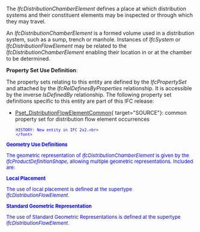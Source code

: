 ﻿The _IfcDistributionChamberElement_ defines a place at which distribution systems and their constituent elements may be inspected or through which they may travel.

An _IfcDistributionChamberElement_ is a formed volume used in a distribution system, such as a sump, trench or manhole. Instances of _IfcSystem_ or _IfcDistributionFlowElement_ may be related to the _IfcDistributionChamberElement_ enabling their location in or at the chamber to be determined.

****Property Set Use Definition****:

The property sets relating to this entity are defined by the _IfcPropertySet_ and attached by the _IfcRelDefinesByProperties_ relationship. It is accessible by the inverse _IsDefinedBy_ relationship. The following property set definitions specific to this entity are part of this IFC release:

* [Pset_DistributionFlowElementCommon](../../psd/IfcSharedBldgServiceElements/Pset_DistributionFlowElementCommon.xml){ target="SOURCE"}: common property set for distribution flow element occurrences 

> <font color="#0000ff" size="-1">
    	HISTORY: New entity in IFC 2x2.<br>
    	</font>

**Geometry Use Definitions**

The geometric representation of _IfcDistributionChamberElement_ is given by the _IfcProductDefinitionShape_, allowing multiple geometric representations. Included are:

**Local Placement**

The use of local placement is defined at the supertype _IfcDistributionFlowElement_.

**Standard Geometric Representation**

The use of Standard Geometric Representations is defined at the supertype _IfcDistributionFlowElement_.